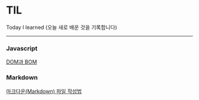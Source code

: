 # TIL
Today I learned (오늘 새로 배운 것을 기록합니다)
***
### Javascript
[DOM과 BOM](https://github.com/estellechoi/TIL/blob/master/javascript/dom.md)

### Markdown
[마크다운(Markdown) 파일 작성법](https://github.com/estellechoi/TIL/blob/master/markdown/grammar.md)
